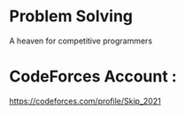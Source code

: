 # Problem Solving
A heaven for competitive programmers

# CodeForces Account :
https://codeforces.com/profile/Skip_2021
